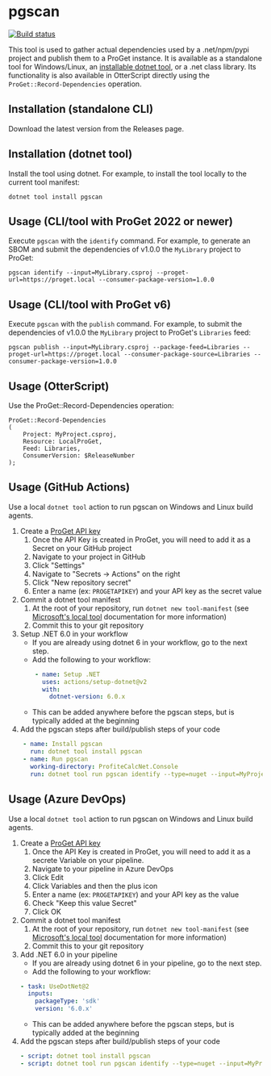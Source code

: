 # pgscan

[![Build status](https://buildmaster.inedo.com/api/ci-badges/image?API_Key=badges&$ApplicationId=78)](https://buildmaster.inedo.com/api/ci-badges/link?API_Key=badges&$ApplicationId=78)

This tool is used to gather actual dependencies used by a .net/npm/pypi project and publish them to a ProGet instance. It is available as a standalone tool
for Windows/Linux, an [installable dotnet tool](https://docs.microsoft.com/en-us/dotnet/core/tools/global-tools), or a .net class library. Its functionality
is also available in OtterScript directly using the `ProGet::Record-Dependencies` operation.

## Installation (standalone CLI)

Download the latest version from the Releases page.


## Installation (dotnet tool)

Install the tool using dotnet. For example, to install the tool locally to the current tool manifest:

```Batchfile
dotnet tool install pgscan
```

## Usage (CLI/tool with ProGet 2022 or newer)

Execute `pgscan` with the `identify` command. For example, to generate an SBOM and submit the dependencies of v1.0.0 the `MyLibrary` project to ProGet:

```Batchfile
pgscan identify --input=MyLibrary.csproj --proget-url=https://proget.local --consumer-package-version=1.0.0
```


## Usage (CLI/tool with ProGet v6)

Execute `pgscan` with the `publish` command. For example, to submit the dependencies of v1.0.0 the `MyLibrary` project to ProGet's `Libraries` feed:

```Batchfile
pgscan publish --input=MyLibrary.csproj --package-feed=Libraries --proget-url=https://proget.local --consumer-package-source=Libraries --consumer-package-version=1.0.0
```


## Usage (OtterScript)

Use the ProGet::Record-Dependencies operation:

```
ProGet::Record-Dependencies
(
    Project: MyProject.csproj,
    Resource: LocalProGet,
    Feed: Libraries,
    ConsumerVersion: $ReleaseNumber
);
```

## Usage (GitHub Actions)

Use a local `dotnet tool` action to run pgscan on Windows and Linux build agents.

1. Create a [ProGet API key](https://docs.inedo.com/docs/proget-administration-security-api-keys)
   1. Once the API Key is created in ProGet, you will need to add it as a Secret on your GitHub project
   2. Navigate to your project in GitHub
   3. Click "Settings"
   4. Navigate to "Secrets -> Actions" on the right
   5. Click "New repository secret"
   6. Enter a name (ex: `PROGETAPIKEY`) and your API key as the secret value
2. Commit a dotnet tool manifest
   1. At the root of your repository, run `dotnet new tool-manifest` (see [Microsoft's local tool](https://docs.microsoft.com/en-us/dotnet/core/tools/local-tools-how-to-use#create-a-manifest-file) documentation for more information)
   2. Commit this to your git repository
3. Setup .NET 6.0 in your workflow
   - If you are already using dotnet 6 in your workflow, go to the next step.
   - Add the following to your workflow:
    ```yaml
        - name: Setup .NET
          uses: actions/setup-dotnet@v2
          with:
            dotnet-version: 6.0.x
    ```
    - This can be added anywhere before the pgscan steps, but is typically added at the beginning
4. Add the pgscan steps after build/publish steps of your code
```yaml
    - name: Install pgscan
      run: dotnet tool install pgscan
    - name: Run pgscan
      working-directory: ProfiteCalcNet.Console
      run: dotnet tool run pgscan identify --type=nuget --input=MyProject.csproj --project-name=MyProject --version=1.0.0 --project-type=application --proget-url=https://proget.local --api-key=${{ secrets.PROGETAPIKEY }}
```


## Usage (Azure DevOps)

Use a local `dotnet tool` action to run pgscan on Windows and Linux build agents.

1. Create a [ProGet API key](https://docs.inedo.com/docs/proget-administration-security-api-keys)
   1. Once the API Key is created in ProGet, you will need to add it as a secrete Variable on your pipeline.
   2. Navigate to your pipeline in Azure DevOps
   3. Click Edit
   4. Click Variables and then the plus icon
   5. Enter a name (ex: `PROGETAPIKEY`) and your API key as the value
   6. Check "Keep this value Secret"
   7. Click OK
2. Commit a dotnet tool manifest
   1. At the root of your repository, run `dotnet new tool-manifest` (see [Microsoft's local tool](https://docs.microsoft.com/en-us/dotnet/core/tools/local-tools-how-to-use#create-a-manifest-file) documentation for more information)
   2. Commit this to your git repository
3. Add .NET 6.0 in your pipeline
   - If you are already using dotnet 6 in your pipeline, go to the next step.
   - Add the following to your workflow:
    ```yaml
    - task: UseDotNet@2
      inputs:
        packageType: 'sdk'
        version: '6.0.x'
    ```
    - This can be added anywhere before the pgscan steps, but is typically added at the beginning
4. Add the pgscan steps after build/publish steps of your code
   ```yaml
   - script: dotnet tool install pgscan
   - script: dotnet tool run pgscan identify --type=nuget --input=MyProject.csproj --project-name=MyProject --version=1.0.0 --project-type=application --proget-url=https://proget.local --api-key=$(PROGETAPIKEY)
   ```
